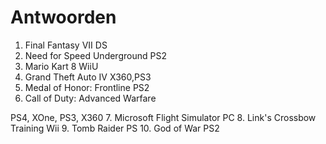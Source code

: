 # Antwoorden

1. Final Fantasy VII
   DS
2. Need for Speed Underground
   PS2
3. Mario Kart 8
   WiiU
4. Grand Theft Auto IV
   X360,PS3
5. Medal of Honor: Frontline
   PS2
6. Call of Duty: Advanced Warfare
	
PS4, XOne, PS3, X360
7. Microsoft Flight Simulator
   PC
8. Link's Crossbow Training
   Wii
9.  Tomb Raider
    PS
10. God of War
PS2